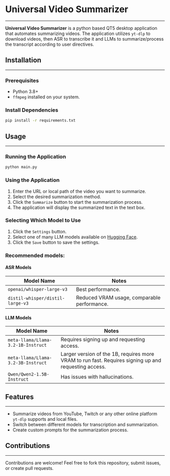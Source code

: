 # Universal Video Summarizer

---

**Universal Video Summarizer** is a python based QT5 desktop application that automates summarizing videos. The application utilizes `yt-dlp` to download videos, then ASR to transcribe it and LLMs to summarize/process the transcript according to user directives. 

## Installation

---

### Prerequisites
- Python 3.8+
- `ffmpeg` installed on your system.

### Install Dependencies 
```bash
pip install -r requirements.txt
```

## Usage

---

### Running the Application
```bash
python main.py
```

### Using the Application
1. Enter the URL or local path of the video you want to summarize.
2. Select the desired summarization method.
3. Click the `Summarize` button to start the summarization process.
4. The application will display the summarized text in the text box.

### Selecting Which Model to Use
1. Click the `Settings` button.
2. Select one of many LLM models available on [Hugging Face](https://huggingface.co/models).
3. Click the `Save` button to save the settings.

### Recommended models:
#### ASR Models
| Model Name | Notes                                  |
|----|----------------------------------------|
| `openai/whisper-large-v3` | Best performance.                      |
| `distil-whisper/distil-large-v3` | Reduced VRAM usage, comparable performance. |

#### LLM Models
| Model Name | Notes |
|------------|-------|
| `meta-llama/Llama-3.2-1B-Instruct` | Requires signing up and requesting access. |
| `meta-llama/Llama-3.2-3B-Instruct` | Larger version of the 1B, requires more VRAM to run fast. Requires signing up and requesting access. |
| `Qwen/Qwen2-1.5B-Instruct` | Has issues with hallucinations. |


## Features

---

- Summarize videos from YouTube, Twitch or any other online platform `yt-dlp` supports and local files.
- Switch between different models for transcription and summarization.
- Create custom prompts for the summarization process.

## Contributions

---

Contributions are welcome! Feel free to fork this repository, submit issues, or create pull requests.